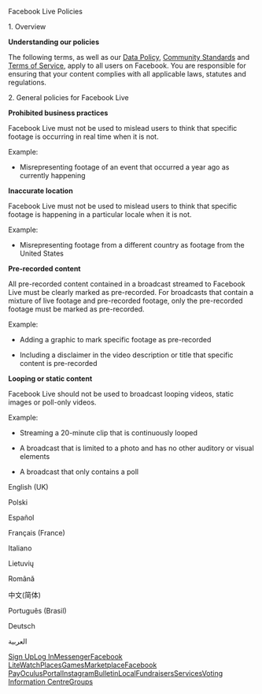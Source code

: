 Facebook Live Policies

1\. Overview

**Understanding our policies**

The following terms, as well as our [Data Policy](https://www.facebook.com/about/privacy/), [Community Standards](https://www.facebook.com/communitystandards/) and [Terms of Service](https://www.facebook.com/legal/terms), apply to all users on Facebook. You are responsible for ensuring that your content complies with all applicable laws, statutes and regulations.

2\. General policies for Facebook Live

**Prohibited business practices**

Facebook Live must not be used to mislead users to think that specific footage is occurring in real time when it is not.

Example:

*   Misrepresenting footage of an event that occurred a year ago as currently happening

**Inaccurate location**

Facebook Live must not be used to mislead users to think that specific footage is happening in a particular locale when it is not.

Example:

*   Misrepresenting footage from a different country as footage from the United States

**Pre-recorded content**

All pre-recorded content contained in a broadcast streamed to Facebook Live must be clearly marked as pre-recorded. For broadcasts that contain a mixture of live footage and pre-recorded footage, only the pre-recorded footage must be marked as pre-recorded.

Example:

*   Adding a graphic to mark specific footage as pre-recorded

*   Including a disclaimer in the video description or title that specific content is pre-recorded

**Looping or static content**

Facebook Live should not be used to broadcast looping videos, static images or poll-only videos.

Example:

*   Streaming a 20-minute clip that is continuously looped

*   A broadcast that is limited to a photo and has no other auditory or visual elements

*   A broadcast that only contains a poll

English (UK)

Polski

Español

Français (France)

Italiano

Lietuvių

Română

中文(简体)

Português (Brasil)

Deutsch

العربية

[Sign Up](https://www.facebook.com/reg/)[Log In](https://www.facebook.com/login/)[Messenger](https://l.facebook.com/l.php?u=https%3A%2F%2Fmessenger.com%2F&h=AT32IbbUOIwjD0bqipCL8JhKme8TZjaRyCZ7JQ003O1JBFcCWZjkkGtmRIoPLhmp2iwZ2u59qGoNiHht7LDuNYpWgLTwPt32MBRbtj9APZ3TsAfuZI9Bcz0ie9oUgFKCwAIQqiqfZkAVTpjY4GO7CqTGWdhj9B5eNUnCNQ)[Facebook Lite](https://www.facebook.com/lite/)[Watch](https://en-gb.facebook.com/watch/)[Places](https://www.facebook.com/places/)[Games](https://www.facebook.com/games/)[Marketplace](https://www.facebook.com/marketplace/)[Facebook Pay](https://pay.facebook.com/)[Oculus](https://l.facebook.com/l.php?u=https%3A%2F%2Fwww.oculus.com%2F&h=AT32IbbUOIwjD0bqipCL8JhKme8TZjaRyCZ7JQ003O1JBFcCWZjkkGtmRIoPLhmp2iwZ2u59qGoNiHht7LDuNYpWgLTwPt32MBRbtj9APZ3TsAfuZI9Bcz0ie9oUgFKCwAIQqiqfZkAVTpjY4GO7CqTGWdhj9B5eNUnCNQ)[Portal](https://portal.facebook.com/)[Instagram](https://l.facebook.com/l.php?u=https%3A%2F%2Fwww.instagram.com%2F&h=AT32IbbUOIwjD0bqipCL8JhKme8TZjaRyCZ7JQ003O1JBFcCWZjkkGtmRIoPLhmp2iwZ2u59qGoNiHht7LDuNYpWgLTwPt32MBRbtj9APZ3TsAfuZI9Bcz0ie9oUgFKCwAIQqiqfZkAVTpjY4GO7CqTGWdhj9B5eNUnCNQ)[Bulletin](https://www.bulletin.com/)[Local](https://www.facebook.com/local/lists/245019872666104/)[Fundraisers](https://www.facebook.com/fundraisers/)[Services](https://www.facebook.com/biz/directory/)[Voting Information Centre](https://www.facebook.com/votinginformationcenter/?entry_point=c2l0ZQ%3D%3D)[Groups](https://www.facebook.com/groups/explore/)